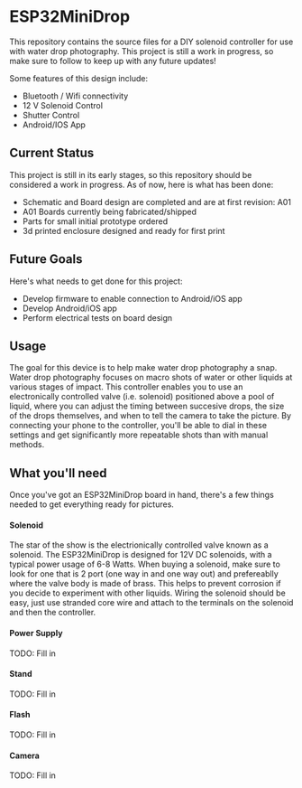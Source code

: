 # ESP32MiniDrop
This repository contains the source files for a DIY solenoid controller for use with water drop photography. This project is still a work in progress, so make sure to follow to keep up with any future updates!


Some features of this design include:
* Bluetooth / Wifi connectivity
* 12 V Solenoid Control
* Shutter Control
* Android/IOS App
## Current Status

This project is still in its early stages, so this repository should be considered a work in progress. As of now, here is what has been done:
- Schematic and Board design are completed and are at first revision: A01
- A01 Boards currently being fabricated/shipped
- Parts for small initial prototype ordered
- 3d printed enclosure designed and ready for first print

## Future Goals

Here's what needs to get done for this project:
- Develop firmware to enable connection to Android/iOS app
- Develop Android/iOS app
- Perform electrical tests on board design

## Usage
The goal for this device is to help make water drop photography a snap. Water drop photography focuses on macro shots of water or other liquids at various stages of impact. This controller enables you to use an electronically controlled valve (i.e. solenoid) positioned above a pool of liquid, where you can adjust the timing between succesive drops, the size of the drops themselves, and when to tell the camera to take the picture. By connecting your phone to the controller, you'll be able to dial in these settings and get significantly more repeatable shots than with manual methods.

## What you'll need
Once you've got an ESP32MiniDrop board in hand, there's a few things needed to get everything ready for pictures. 
#### Solenoid
The star of the show is the electrionically controlled valve known as a solenoid. The ESP32MiniDrop is designed for 12V DC solenoids, with a typical power usage of 6-8 Watts. When buying a solenoid, make sure to look for one that is 2 port (one way in and one way out) and prefereablly where the valve body is made of brass. This helps to prevent corrosion if you decide to experiment with other liquids. Wiring the solenoid should be easy, just use stranded core wire and attach to the terminals on the solenoid and then the controller. 

#### Power Supply
TODO: Fill in
#### Stand
TODO: Fill in
#### Flash
TODO: Fill in
#### Camera
TODO: Fill in
